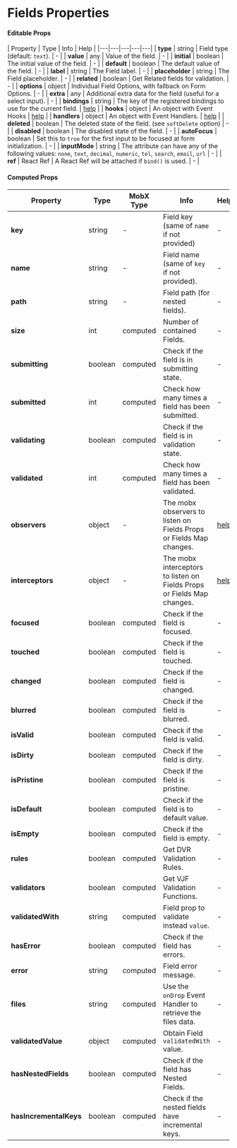 # Fields Properties

#### Editable Props
| Property | Type | Info | Help |
|---|---|---|---|---|
| **type** | string | Field type (default: `text`). | - |
| **value** | any | Value of the field. | - |
| **initial** | boolean | The initial value of the field. | - |
| **default** | boolean | The default value of the field. | - |
| **label** | string | The Field label. | - |
| **placeholder** | string | The Field placeholder. | - |
| **related** | boolean | Get Related fields for validation. | - |
| **options** | object | Individual Field Options, with fallback on Form Options. | - |
| **extra** | any | Additional extra data for the field (useful for a select input). | - |
| **bindings** | string | The key of the registered bindings to use for the current field. | [help](../bindings/README.md) |
| **hooks** | object | An object with Event Hooks | [help](../events/event-handlers.html) |
| **handlers** | object | An object with Event Handlers. | [help](../events/event-hooks.html) |
| **deleted** | boolean | The deleted state of the field. (see `softDelete` option) | - |
| **disabled** | boolean | The disabled state of the field. | - |
| **autoFocus** | boolean | Set this to `true` for the first input to be focused at form initialization. | - |
| **inputMode** | string | The attribute can have any of the following values: `none`, `text`, `decimal`, `numeric`, `tel`, `search`, `email`, `url` | - |
| **ref** | React Ref | A React Ref will be attached if `bind()` is used. | - |

#### Computed Props
| Property | Type | MobX Type | Info | Help |
|---|---|---|---|---|
| **key** | string | - | Field key (same of `name` if not provided) | - |
| **name** | string | - | Field name (same of `key` if not provided). | - |
| **path** | string | - | Field path (for nested fields). | - |
| **size** | int | computed | Number of contained Fields. | - |
| **submitting** | boolean | computed | Check if the field is in submitting state. | - |
| **submitted** | int | computed | Check how many times a field has been submitted. | - |
| **validating** | boolean | computed | Check if the field is in validation state. | - |
| **validated** | int | computed | Check how many times a field has been validated. | - |
| **observers** | object | - | The mobx observers to listen on Fields Props or Fields Map changes. | [help](../extra/mobx-events.md#using-observers--interceptors-objects) |
| **interceptors** | object | - | The mobx interceptors to listen on Fields Props or Fields Map changes. | [help](../extra/mobx-events.md#using-observers--interceptors-objects) |
| **focused** | boolean | computed | Check if the field is focused. | - |
| **touched** | boolean | computed | Check if the field is touched. | - |
| **changed** | boolean | computed | Check if the field is changed. | - |
| **blurred** | boolean | computed | Check if the field is blurred. | - |
| **isValid** | boolean | computed | Check if the field is valid. | - |
| **isDirty** | boolean | computed | Check if the field is dirty. | - |
| **isPristine** | boolean | computed | Check if the field is pristine. | - |
| **isDefault** | boolean | computed | Check if the field is to default value. | - |
| **isEmpty** | boolean | computed | Check if the field is empty. | - |
| **rules** | boolean | computed | Get DVR Validation Rules. | - |
| **validators** | boolean | computed | Get VJF Validation Functions. | - |
| **validatedWith** | string | computed | Field prop to validate instead `value`. | - |
| **hasError** | boolean | computed | Check if the field has errors. | - |
| **error** | string | computed | Field error message. | - |
| **files** | string | computed | Use the `onDrop` Event Handler to retrieve the files data. | - |
| **validatedValue** | object | computed | Obtain Field `validatedWith` value. | - |
| **hasNestedFields** | boolean | computed | Check if the field has Nested Fields. | - |
| **hasIncrementalKeys** | boolean | computed | Check if the nested fields have incremental keys. | - |
